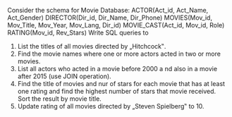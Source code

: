 Consider the schema for Movie Database:
ACTOR(Act_id, Act_Name, Act_Gender)
DIRECTOR(Dir_id, Dir_Name, Dir_Phone)
MOVIES(Mov_id, Mov_Title, Mov_Year, Mov_Lang, Dir_id)
MOVIE_CAST(Act_id, Mov_id, Role)
RATING(Mov_id, Rev_Stars)
Write SQL queries to
1. List the titles of all movies directed by „Hitchcock‟.
2. Find the movie names where one or more actors acted in two or more movies.
3. List all actors who acted in a movie before 2000 a nd also in a movie after 2015
(use JOIN operation).
4. Find the title of movies and nur of stars for each movie that has at least one
rating and find the highest number of stars that movie received. Sort the result by
movie title.
5. Update rating of all movies directed by „Steven Spielberg‟ to 10.
